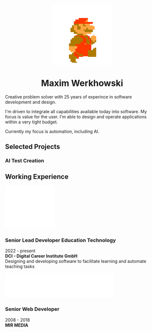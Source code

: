 <p align="center"><img src="assets/mario-walk.gif" /></p>

<h1 align="center">Maxim Werkhowski</h1>
Creative problem solver with 25 years of experince in software development and design.  

I'm driven to integrate all capabilities available today into software. My focus is value for the user. I'm able to design and operate applications within a very tight budget.  
  
Currently my focus is automation, including AI.

## Selected Projects


### AI Test Creation

## Working Experience
<img src="assets/dci.svg" />

### Senior Lead Developer Education Technology
  2022 - present  
  **DCI - Digital Career Institute GmbH**  
  Designing and developing software to facilitate learning and automate teaching tasks

<img src="assets/mir.svg" />

### Senior Web Developer
  2008 - 2018  
  **MIR MEDIA**  
  
